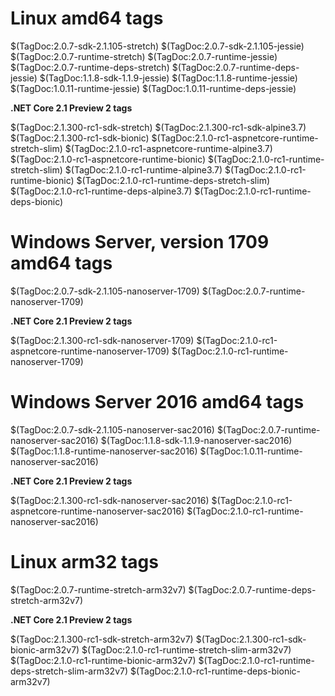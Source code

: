 # Linux amd64 tags

$(TagDoc:2.0.7-sdk-2.1.105-stretch)
$(TagDoc:2.0.7-sdk-2.1.105-jessie)
$(TagDoc:2.0.7-runtime-stretch)
$(TagDoc:2.0.7-runtime-jessie)
$(TagDoc:2.0.7-runtime-deps-stretch)
$(TagDoc:2.0.7-runtime-deps-jessie)
$(TagDoc:1.1.8-sdk-1.1.9-jessie)
$(TagDoc:1.1.8-runtime-jessie)
$(TagDoc:1.0.11-runtime-jessie)
$(TagDoc:1.0.11-runtime-deps-jessie)

**.NET Core 2.1 Preview 2 tags**

$(TagDoc:2.1.300-rc1-sdk-stretch)
$(TagDoc:2.1.300-rc1-sdk-alpine3.7)
$(TagDoc:2.1.300-rc1-sdk-bionic)
$(TagDoc:2.1.0-rc1-aspnetcore-runtime-stretch-slim)
$(TagDoc:2.1.0-rc1-aspnetcore-runtime-alpine3.7)
$(TagDoc:2.1.0-rc1-aspnetcore-runtime-bionic)
$(TagDoc:2.1.0-rc1-runtime-stretch-slim)
$(TagDoc:2.1.0-rc1-runtime-alpine3.7)
$(TagDoc:2.1.0-rc1-runtime-bionic)
$(TagDoc:2.1.0-rc1-runtime-deps-stretch-slim)
$(TagDoc:2.1.0-rc1-runtime-deps-alpine3.7)
$(TagDoc:2.1.0-rc1-runtime-deps-bionic)

# Windows Server, version 1709 amd64 tags

$(TagDoc:2.0.7-sdk-2.1.105-nanoserver-1709)
$(TagDoc:2.0.7-runtime-nanoserver-1709)

**.NET Core 2.1 Preview 2 tags**

$(TagDoc:2.1.300-rc1-sdk-nanoserver-1709)
$(TagDoc:2.1.0-rc1-aspnetcore-runtime-nanoserver-1709)
$(TagDoc:2.1.0-rc1-runtime-nanoserver-1709)

# Windows Server 2016 amd64 tags

$(TagDoc:2.0.7-sdk-2.1.105-nanoserver-sac2016)
$(TagDoc:2.0.7-runtime-nanoserver-sac2016)
$(TagDoc:1.1.8-sdk-1.1.9-nanoserver-sac2016)
$(TagDoc:1.1.8-runtime-nanoserver-sac2016)
$(TagDoc:1.0.11-runtime-nanoserver-sac2016)

**.NET Core 2.1 Preview 2 tags**

$(TagDoc:2.1.300-rc1-sdk-nanoserver-sac2016)
$(TagDoc:2.1.0-rc1-aspnetcore-runtime-nanoserver-sac2016)
$(TagDoc:2.1.0-rc1-runtime-nanoserver-sac2016)

# Linux arm32 tags

$(TagDoc:2.0.7-runtime-stretch-arm32v7)
$(TagDoc:2.0.7-runtime-deps-stretch-arm32v7)

**.NET Core 2.1 Preview 2 tags**

$(TagDoc:2.1.300-rc1-sdk-stretch-arm32v7)
$(TagDoc:2.1.300-rc1-sdk-bionic-arm32v7)
$(TagDoc:2.1.0-rc1-runtime-stretch-slim-arm32v7)
$(TagDoc:2.1.0-rc1-runtime-bionic-arm32v7)
$(TagDoc:2.1.0-rc1-runtime-deps-stretch-slim-arm32v7)
$(TagDoc:2.1.0-rc1-runtime-deps-bionic-arm32v7)

